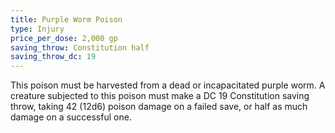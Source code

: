 ```yaml
---
title: Purple Worm Poison
type: Injury
price_per_dose: 2,000 gp
saving_throw: Constitution half
saving_throw_dc: 19
---
```


This poison must be harvested from a dead or incapacitated purple worm. A creature subjected to this poison must make a DC 19 Constitution saving throw, taking 42 (12d6) poison damage on a failed save, or half as much damage on a successful one.
